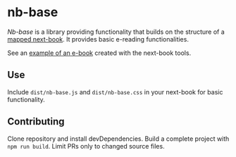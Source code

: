 # nb-base

_Nb-base_ is a library providing functionality that builds on the structure of a [mapped next-book](https://github.com/next-book/nb-mapper). It provides basic e-reading functionalities.

See an [example of an e-book](https://next-book.github.io/free-culture/) created with the next-book tools.

## Use

Include `dist/nb-base.js` and `dist/nb-base.css` in your next-book for basic functionality.

## Contributing

Clone repository and install devDependencies. Build a complete project with `npm run build`. Limit PRs only to changed source files.

[fc]: https://github.com/next-book/free-culture/
[example]: http://next-book.github.io/nb-mapper/
[api]: http://next-book.github.io/nb-mapper/api
[options]: http://next-book.github.io/nb-mapper/api/#options
